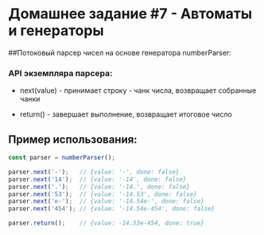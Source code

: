 # Домашнее задание #7 - Автоматы и генераторы
##Потоковый парсер чисел на основе генератора numberParser:
### API экземпляра парсера:

- next(value) - принимает строку - чанк числа, возвращает собранные чанки

- return() - завершает выполнение, возвращает итоговое число

## Пример использования:

```js
const parser = numberParser();

parser.next('-');   // {value: '-', done: false}
parser.next('14');  // {value: '-14', done: false}
parser.next('.');   // {value: '-14.', done: false}
parser.next('53');  // {value: '-14.53', done: false}
parser.next('e-');  // {value: '-14.54e-', done: false}
parser.next('454'); // {value: '-14.54e-454', done: false}

parser.return();    // {value: -14.53e-454, done: true}
```
